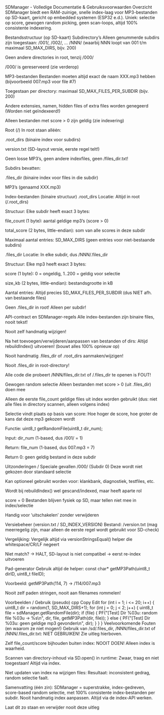 SDManager - Volledige Documentatie & Gebruiksvoorwaarden
Overzicht
SDManager biedt een RAM-zuinige, snelle index-laag voor MP3-bestanden op SD-kaart, gericht op embedded systemen (ESP32 e.d.).
Uniek: selectie op score, gewogen random picking, geen scan-loops, altijd 100% consistente indexering.

Bestandsstructuur (op SD-kaart)
Subdirectory’s
Alleen genummerde subdirs zijn toegestaan:
/001/, /002/, … /NNN/
(waarbij NNN loopt van 001 t/m maximaal SD_MAX_DIRS, bijv. 200)

Geen andere directories in root, tenzij /000/

/000/ is gereserveerd (zie verderop)

MP3-bestanden
Bestanden moeten altijd exact de naam XXX.mp3 hebben
(bijvoorbeeld 007.mp3 voor file #7)

Toegestaan per directory: maximaal SD_MAX_FILES_PER_SUBDIR (bijv. 200)

Andere extensies, namen, hidden files of extra files worden genegeerd
(Worden niet geïndexeerd!)

Alleen bestanden met score > 0 zijn geldig (zie indexering)

Root (/)
In root staan alléén:

.root_dirs (binaire index voor subdirs)

version.txt (SD-layout versie, eerste regel telt!)

Geen losse MP3’s, geen andere indexfiles, geen /files_dir.txt!

Subdirs bevatten:

.files_dir (binaire index voor files in die subdir)

MP3’s (genaamd XXX.mp3)

Index-bestanden (binaire structuur)
.root_dirs
Locatie: Altijd in root (/.root_dirs)

Structuur:
Elke subdir heeft exact 3 bytes:

file_count (1 byte): aantal geldige mp3’s (score > 0)

total_score (2 bytes, little-endian): som van alle scores in deze subdir

Maximaal aantal entries: SD_MAX_DIRS (geen entries voor niet-bestaande subdirs)

.files_dir
Locatie: In elke subdir, dus /NNN/.files_dir

Structuur:
Elke mp3 heeft exact 3 bytes:

score (1 byte): 0 = ongeldig, 1..200 = geldig voor selectie

size_kb (2 bytes, little-endian): bestandsgrootte in kB

Aantal entries: Altijd precies SD_MAX_FILES_PER_SUBDIR (dus NIET afh. van bestaande files)

Geen .files_dir in root!
Alleen per subdir!

API-contract en SDManager-regels
Alle index-bestanden zijn binaire files, nooit tekst!

Nooit zelf handmatig wijzigen!

Na het toevoegen/verwijderen/aanpassen van bestanden of dirs:
Altijd rebuildIndex() uitvoeren! (bouwt alles 100% opnieuw op)

Nooit handmatig .files_dir of .root_dirs aanmaken/wijzigen!

Nooit .files_dir in root-directory!

Alle code die probeert /NNN/files_dir.txt of /.files_dir te openen is FOUT!

Gewogen random selectie
Alleen bestanden met score > 0 (uit .files_dir) doen mee

Alleen de eerste file_count geldige files uit index worden gebruikt
(dus: niet alle files in directory scannen, alleen volgens index)

Selectie vindt plaats op basis van score:
Hoe hoger de score, hoe groter de kans dat deze mp3 gekozen wordt

Functie:
uint8_t getRandomFile(uint8_t dir_num);

Input: dir_num (1-based, dus /001/ = 1)

Return: file_num (1-based, dus 007.mp3 = 7)

Return 0: geen geldig bestand in deze subdir

Uitzonderingen / Speciale gevallen
/000/ (Subdir 0)
Deze wordt niet gekozen door standaard selectie

Kan optioneel gebruikt worden voor:
klankbank, diagnostiek, testfiles, etc.

Wordt bij rebuildIndex() wel gescand/indexed, maar heeft aparte rol

score = 0
Bestanden blijven fysiek op SD, maar tellen niet mee in index/selectie

Handig voor ‘uitschakelen’ zonder verwijderen

Versiebeheer (version.txt / SD_INDEX_VERSION)
Bestand: /version.txt
(mag meerregelig zijn, maar alleen de eerste regel wordt gebruikt voor SD-check)

Vergelijking:
Vergelijk altijd via versionStringsEqual() helper die whitespace/CR/LF negeert

Niet match?
→ HALT, SD-layout is niet compatibel → eerst re-index uitvoeren

Pad-generator
Gebruik altijd de helper:
const char* getMP3Path(uint8_t dirID, uint8_t fileID);

Voorbeeld:
getMP3Path(114, 7) → /114/007.mp3

Nooit zelf paden stringen, nooit aan filenames rommelen!

Voorbeelden / Gebruik (pseudo)
cpp
Copy
Edit
for (int i = 1; i <= 20; i++) {
    uint8_t dir = random(1, SD_MAX_DIRS+1);
    for (int j = 0; j < 2; j++) {
        uint8_t file = sdManager.getRandomFile(dir);
        if (file) {
            PF("[Test] Dir %03u: random file %03u -> %s\n", dir, file, getMP3Path(dir, file));
        } else {
            PF("[Test] Dir %03u: geen geldige mp3 gevonden\n", dir);
        }
    }
}
Veelvoorkomende Fouten (en waarom ze niet mogen!)
Gebruik van /sd/.files_dir, /NNN/files_dir.txt of /NNN/.files_dir.txt:
NIET GEBRUIKEN! Zie uitleg hierboven.

Zelf file_count/score bijhouden buiten index:
NOOIT DOEN! Alleen index is waarheid.

Scannen van directory-inhoud via SD.open() in runtime:
Zwaar, traag en niet toegestaan! Altijd via index.

Niet updaten van index na wijzigen files:
Resultaat: inconsistent gedrag, random selectie faalt.

Samenvatting (één zin):
SDManager = superstrakke, index-gedreven, score-based random selectie,
met 100% consistente index-bestanden per subdir.
Nooit handmatig index aanpassen. Altijd via de index-API werken.

Laat dit zo staan en verwijder nooit deze uitleg
